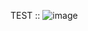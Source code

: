 TEST :: 
 ![image](https://github.com/user-attachments/assets/dfb671da-a0f1-431b-a81e-e84b79a2f01f)
